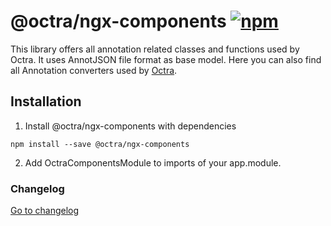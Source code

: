 # @octra/ngx-components <a href="https://www.npmjs.com/package/@octra/ngx-components"><img alt="npm" src="https://img.shields.io/npm/v/@octra/ngx-components"></a>

This library offers all annotation related classes and functions used by Octra. It uses AnnotJSON file format as base
model. Here you can also find all Annotation converters used by [Octra](https://github.com/IPS-LMU/octra).

## Installation

1. Install @octra/ngx-components with dependencies

```shell
npm install --save @octra/ngx-components
```

2. Add OctraComponentsModule to imports of your app.module.

### Changelog

[Go to changelog](https://github.com/IPS-LMU/octra/blob/main/libs/ngx-components/CHANGELOG.md)
